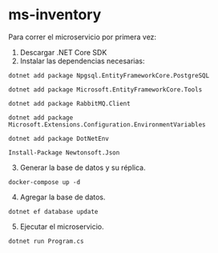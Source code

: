 # ms-inventory
Para correr el microservicio por primera vez:
1. Descargar .NET Core SDK
2. Instalar las dependencias necesarias:
```
dotnet add package Npgsql.EntityFrameworkCore.PostgreSQL
```

```
dotnet add package Microsoft.EntityFrameworkCore.Tools
```

```
dotnet add package RabbitMQ.Client
```

```
dotnet add package Microsoft.Extensions.Configuration.EnvironmentVariables
```

```
dotnet add package DotNetEnv
```

```
Install-Package Newtonsoft.Json
```

3. Generar la base de datos y su réplica.
```
docker-compose up -d
```

4. Agregar la base de datos.
```
dotnet ef database update
```

5. Ejecutar el microservicio.
```
dotnet run Program.cs
```